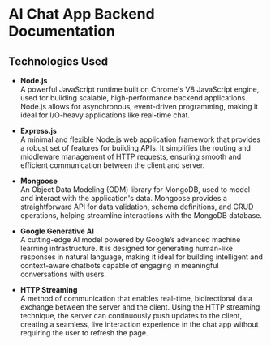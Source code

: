 # AI Chat App Backend Documentation

## Technologies Used

- **Node.js**  
  A powerful JavaScript runtime built on Chrome's V8 JavaScript engine, used for building scalable, high-performance backend applications. Node.js allows for asynchronous, event-driven programming, making it ideal for I/O-heavy applications like real-time chat.

- **Express.js**  
  A minimal and flexible Node.js web application framework that provides a robust set of features for building APIs. It simplifies the routing and middleware management of HTTP requests, ensuring smooth and efficient communication between the client and server.

- **Mongoose**  
  An Object Data Modeling (ODM) library for MongoDB, used to model and interact with the application's data. Mongoose provides a straightforward API for data validation, schema definitions, and CRUD operations, helping streamline interactions with the MongoDB database.

- **Google Generative AI**  
  A cutting-edge AI model powered by Google’s advanced machine learning infrastructure. It is designed for generating human-like responses in natural language, making it ideal for building intelligent and context-aware chatbots capable of engaging in meaningful conversations with users.

- **HTTP Streaming**  
  A method of communication that enables real-time, bidirectional data exchange between the server and the client. Using the HTTP streaming technique, the server can continuously push updates to the client, creating a seamless, live interaction experience in the chat app without requiring the user to refresh the page.
